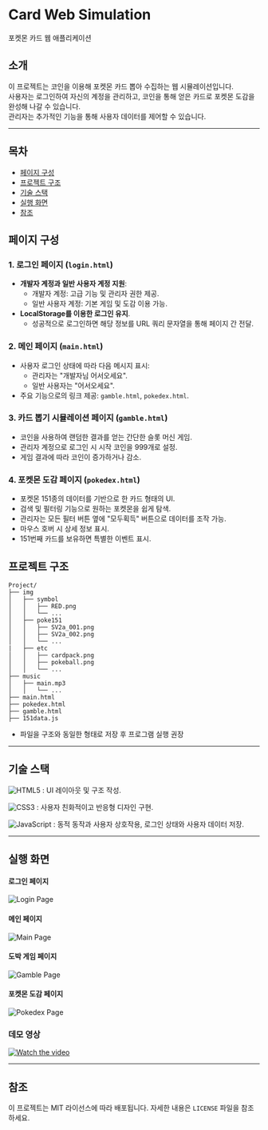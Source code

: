 # Card Web Simulation
포켓몬 카드 웹 애플리케이션

## 소개
이 프로젝트는 코인을 이용해 포켓몬 카드 뽑아 수집하는 웹 시뮬레이션입니다. <br>
사용자는 로그인하여 자신의 계정을 관리하고, 코인을 통해 얻은 카드로 포켓몬 도감을 완성해 나갈 수 있습니다. <br>
관리자는 추가적인 기능을 통해 사용자 데이터를 제어할 수 있습니다.

---
## 목차   
- [페이지 구성](#-페이지-구성)   
- [프로젝트 구조](#-프로젝트-구조)   
- [기술 스택](#-기술-스택)   
- [실행 화면](#-실행-화면)      
- [참조](#-참조)    

## 페이지 구성

### 1. 로그인 페이지 (`login.html`)
- **개발자 계정과 일반 사용자 계정 지원**:
  - 개발자 계정: 고급 기능 및 관리자 권한 제공.
  - 일반 사용자 계정: 기본 게임 및 도감 이용 가능.
- **LocalStorage를 이용한 로그인 유지**.
  - 성공적으로 로그인하면 해당 정보를 URL 쿼리 문자열을 통해 페이지 간 전달.

### 2. 메인 페이지 (`main.html`)
- 사용자 로그인 상태에 따라 다음 메시지 표시:
  - 관리자는 "개발자님 어서오세요".
  - 일반 사용자는 "어서오세요".
- 주요 기능으로의 링크 제공: `gamble.html`, `pokedex.html`.

### 3. 카드 뽑기 시뮬레이션 페이지 (`gamble.html`)
- 코인을 사용하여 랜덤한 결과를 얻는 간단한 슬롯 머신 게임.
- 관리자 계정으로 로그인 시 시작 코인을 999개로 설정.
- 게임 결과에 따라 코인이 증가하거나 감소.

### 4. 포켓몬 도감 페이지 (`pokedex.html`)
- 포켓몬 151종의 데이터를 기반으로 한 카드 형태의 UI.
- 검색 및 필터링 기능으로 원하는 포켓몬을 쉽게 탐색.
- 관리자는 모든 필터 버튼 옆에 "모두획득" 버튼으로 데이터를 조작 가능.
- 마우스 호버 시 상세 정보 표시.
- 151번째 카드를 보유하면 특별한 이벤트 표시.

## 프로젝트 구조
```
Project/
├── img
│   ├── symbol
│   │   ├── RED.png
│   │   └── ...
│   ├── poke151
│   │   ├── SV2a_001.png
│   │   ├── SV2a_002.png
│   │   └── ...
|   ├── etc
│   │   ├── cardpack.png
│   │   ├── pokeball.png
│   │   └── ...
├── music
│   ├── main.mp3
│   │   └── ...
├── main.html
├── pokedex.html
├── gamble.html
├── 151data.js
```
- 파일을 구조와 동일한 형태로 저장 후 프로그램 실행 권장
---

## 기술 스택
![HTML5](https://img.shields.io/badge/html5-%23E34F26.svg?style=&logo=html5&logoColor=white) : UI 레이아웃 및 구조 작성.

![CSS3](https://img.shields.io/badge/css3-%231572B6.svg?style=&logo=css3&logoColor=white) : 사용자 친화적이고 반응형 디자인 구현.

![JavaScript](https://img.shields.io/badge/javascript-%23323330.svg?style=&logo=javascript&logoColor=%23F7DF1E) : 동적 동작과 사용자 상호작용, 로그인 상태와 사용자 데이터 저장.

---

## 실행 화면

#### 로그인 페이지
![Login Page](img/sample_login.png)

#### 메인 페이지
![Main Page](img/sample_main.png)

#### 도박 게임 페이지
![Gamble Page](img/sample_gamble.png)

#### 포켓몬 도감 페이지
![Pokedex Page](img/sample_pokedex.png)

### 데모 영상
[![Watch the video](img/sample_video_thumbnail.png)](https://youtu.be/sample_video_link)

---

## 참조
이 프로젝트는 MIT 라이선스에 따라 배포됩니다. 자세한 내용은 `LICENSE` 파일을 참조하세요.

<br>   
